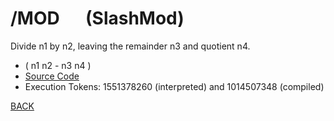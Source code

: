 # /MOD &emsp; (SlashMod)
Divide n1 by n2, leaving the remainder n3 and quotient n4.
* ( n1 n2 - n3 n4 )
* [Source Code](../words/core/SlashMod.cs)
* Execution Tokens: 1551378260 (interpreted) and 1014507348 (compiled)


[BACK](builtins.md#SlashMod)
